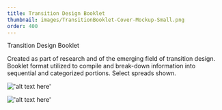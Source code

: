 ```yaml
---
title: Transition Design Booklet
thumbnail: images/TransitionBooklet-Cover-Mockup-Small.png
order: 400
---
```


Transition Design Booklet

Created as part of research and of the emerging field of transition design. Booklet
format utilized to compile and break-down information into sequential and
categorized portions. Select spreads shown.

!['alt text here'](images/TransitionBooklet-Cover-Mockup-Small.png)

!['alt text here'](images/TransitionBooklet-Pages-Mockup-Small.png)